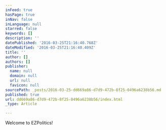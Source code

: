 ```yaml
---
inFeed: true
hasPage: true
inNav: false
inLanguage: null
starred: false
keywords: []
description: ''
datePublished: '2016-03-25T21:16:40.768Z'
dateModified: '2016-03-25T21:16:40.409Z'
title: ''
author: []
authors: []
publisher:
  name: null
  domain: null
  url: null
  favicon: null
sourcePath: _posts/2016-03-25-dd669a86-d7d9-472b-8f25-0496a6238b56.md
published: true
url: dd669a86-d7d9-472b-8f25-0496a6238b56/index.html
_type: Article

---
```

Welcome to EZPolitics!